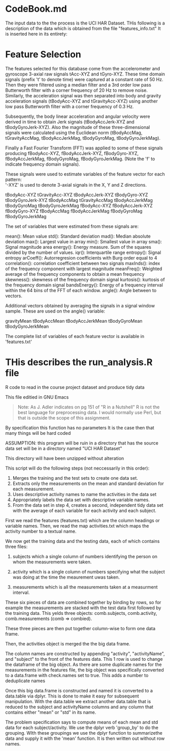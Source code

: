 #  CodeBook.md
The input data to the the process is the UCI HAR Dataset. THis following is
a description of the data which is obtained from the file "features_info.txt"
It is inserted here in its entirety:


Feature Selection 
=================

The features selected for this database come from the accelerometer and gyroscope 3-axial raw signals tAcc-XYZ and tGyro-XYZ. These time domain signals (prefix 't' to denote time) were captured at a constant rate of 50 Hz. Then they were filtered using a median filter and a 3rd order low pass Butterworth filter with a corner frequency of 20 Hz to remove noise. Similarly, the acceleration signal was then separated into body and gravity acceleration signals (tBodyAcc-XYZ and tGravityAcc-XYZ) using another low pass Butterworth filter with a corner frequency of 0.3 Hz. 

Subsequently, the body linear acceleration and angular velocity were derived in time to obtain Jerk signals (tBodyAccJerk-XYZ and tBodyGyroJerk-XYZ). Also the magnitude of these three-dimensional signals were calculated using the Euclidean norm (tBodyAccMag, tGravityAccMag, tBodyAccJerkMag, tBodyGyroMag, tBodyGyroJerkMag). 

Finally a Fast Fourier Transform (FFT) was applied to some of these signals producing fBodyAcc-XYZ, fBodyAccJerk-XYZ, fBodyGyro-XYZ, fBodyAccJerkMag, fBodyGyroMag, fBodyGyroJerkMag. (Note the 'f' to indicate frequency domain signals). 

These signals were used to estimate variables of the feature vector for each pattern:  
'-XYZ' is used to denote 3-axial signals in the X, Y and Z directions.

tBodyAcc-XYZ
tGravityAcc-XYZ
tBodyAccJerk-XYZ
tBodyGyro-XYZ
tBodyGyroJerk-XYZ
tBodyAccMag
tGravityAccMag
tBodyAccJerkMag
tBodyGyroMag
tBodyGyroJerkMag
fBodyAcc-XYZ
fBodyAccJerk-XYZ
fBodyGyro-XYZ
fBodyAccMag
fBodyAccJerkMag
fBodyGyroMag
fBodyGyroJerkMag

The set of variables that were estimated from these signals are: 

mean(): Mean value
std(): Standard deviation
mad(): Median absolute deviation 
max(): Largest value in array
min(): Smallest value in array
sma(): Signal magnitude area
energy(): Energy measure. Sum of the squares divided by the number of values. 
iqr(): Interquartile range 
entropy(): Signal entropy
arCoeff(): Autorregresion coefficients with Burg order equal to 4
correlation(): correlation coefficient between two signals
maxInds(): index of the frequency component with largest magnitude
meanFreq(): Weighted average of the frequency components to obtain a mean frequency
skewness(): skewness of the frequency domain signal 
kurtosis(): kurtosis of the frequency domain signal 
bandsEnergy(): Energy of a frequency interval within the 64 bins of the FFT of each window.
angle(): Angle between to vectors.

Additional vectors obtained by averaging the signals in a signal window sample. These are used on the angle() variable:

gravityMean
tBodyAccMean
tBodyAccJerkMean
tBodyGyroMean
tBodyGyroJerkMean

The complete list of variables of each feature vector is available in 'features.txt'

#  THis describes the run_analysis.R file

R code to read in  the course project dataset and produce tidy data

This file editied in GNU Emacs

>Note: As J. Adler indicates on pg 151 of "R in a Nutshell"
        R is not the best language for preprocessing data.
        I would normally use Perl, but that is outside the
        scope of this assignment.


By specification this function has no parameters
It is the case then that many things will be hard coded

ASSUMPTION: this program will be ruin in a directory that
has the source data set will be in a directory named "UCI HAR Dataset"

This directory will have been unzipped without alteration

This script will do the following steps (not neccessarily in this order):
  1. Merges the training and the test sets to create one data set.
  2. Extracts only the measurements on the mean and standard deviation for each measurement. 
  3. Uses descriptive activity names to name the activities in the data set
  4. Appropriately labels the data set with descriptive variable names.
  5. From the data set in step 4, creates a second, independent tidy data set
     with the average of each variable for each activity and each subject.


First we read the features (features.txt) which are the column headings or variable names.
Then, we read the map activities.txt which maps the activity number to a textual name.

We now get the training data and the testing data, each of which contains three files:
1. subjects which a single column of numbers identifying the person on whom the
 measurements were taken.

2. activity which is a single column of numbers specifying what the subject was doing at the
time the meaurement uwas taken.

3. measurements which is all the measurements taken at a measurment interval.

These six pieces of data are combined together by binding by rows, so for example the measurements
are stacked with the test data first followed by the training data.  This yelds three objects: comb.subjects,
comb.activity, comb.measurements (comb => combied).

These three pieces are then put together column-wise to form one data frame.

Then, the activities object is merged the the big data frame.

The column names are constructed by appending "activity", "activityName", and "subject" to
the front of the features data. This 1 row is used to change the dataframe of the big object.
As there are some duplicate names for the measurements in the features file, the big object was
specifically converted to a data.frame with check.names set to true. This adds a number to deduplicate names

Once this big data.frame is constructed and named it is converted to a data.table via dplyr.
This is done to make it easy for subsequent manipulation.  With the data.table we extract another data.table
that is reduced to the subject and activityName columns and any column that contains either "mean" or "std"
in its name.

The problem specification says to compute means of each mean and std data for each subject/activity. We use the dplyr
verb 'group_by' to do the grouping.  WIth these groupings we use the dplyr function to summarizethe data and supply it
with the 'mean' function.  It is then written out without row names.


